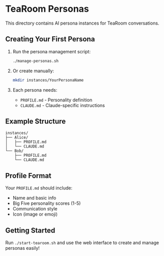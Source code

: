 # TeaRoom Personas

This directory contains AI persona instances for TeaRoom conversations.

## Creating Your First Persona

1. Run the persona management script:
   ```bash
   ./manage-personas.sh
   ```

2. Or create manually:
   ```bash
   mkdir instances/YourPersonaName
   ```

3. Each persona needs:
   - `PROFILE.md` - Personality definition
   - `CLAUDE.md` - Claude-specific instructions

## Example Structure

```
instances/
├── Alice/
│   ├── PROFILE.md
│   └── CLAUDE.md
└── Bob/
    ├── PROFILE.md
    └── CLAUDE.md
```

## Profile Format

Your `PROFILE.md` should include:
- Name and basic info
- Big Five personality scores (1-5)
- Communication style
- Icon (image or emoji)

## Getting Started

Run `./start-tearoom.sh` and use the web interface to create and manage personas easily!